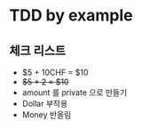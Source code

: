 # TDD by example

## 체크 리스트
* $5 + 10CHF = $10
* ~~$5 * 2 = $10~~ 
* amount 를 private 으로 만들기
* Dollar 부작용
* Money 반올림